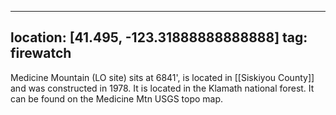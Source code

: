 
---
location: [41.495, -123.31888888888888]
tag: firewatch
---

Medicine Mountain (LO site) sits at 6841', is located in [[Siskiyou County]] and was constructed in 1978. It is located in the Klamath national forest. It can be found on the Medicine Mtn USGS topo map.
